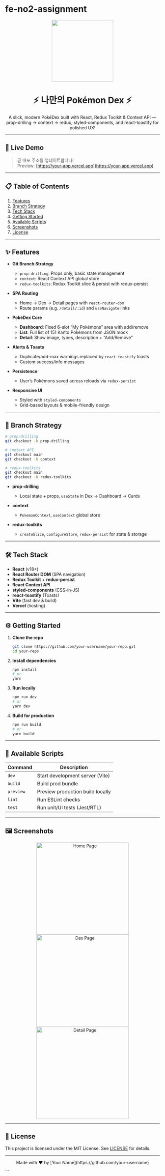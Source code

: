 # fe-no2-assignment

<p align="center">
  <img src="https://postfiles.pstatic.net/MjAyMzA1MjNfMTA2/MDAxNjg0ODIyNTE3MzYz.Tsu0XB0JLwyei5iDONAOmfEUAKTdeTXLOLySAdSGwI8g.MKqg-iVZJimxfirv4iIqtpTtBKBo8cxD_sT_3ZJbWDsg.JPEG.yrchungraxi/1684506057139.jpg?type=w580" width="200" />
</p>

<h1 align="center">⚡️ 나만의 Pokémon Dex ⚡️</h1>

<p align="center">
  A slick, modern PokéDex built with React, Redux Toolkit &︎ Context API — prop-drilling → context → redux, styled-components, and react-toastify for polished UX!  
</p>

---

## 🚀 Live Demo

> 곧 배포 주소를 업데이트합니다!  
> Preview: [https://your-app.vercel.app](https://your-app.vercel.app)  

---

## 📋 Table of Contents

1. [Features](#-features)  
2. [Branch Strategy](#-branch-strategy)  
3. [Tech Stack](#-tech-stack)  
4. [Getting Started](#-getting-started)  
5. [Available Scripts](#-available-scripts)  
6. [Screenshots](#-screenshots)  
7. [License](#-license)  

---

## ✨ Features

- **Git Branch Strategy**  
  - `prop-drilling`: Props only, basic state management  
  - `context`: React Context API global store  
  - `redux-toolkits`: Redux Toolkit slice & persist with redux-persist

- **SPA Routing**  
  - Home → Dex → Detail pages with `react-router-dom`  
  - Route params (e.g. `/detail/:id`) and `useNavigate` links

- **PokéDex Core**  
  - **Dashboard**: Fixed 6-slot “My Pokémons” area with add/remove  
  - **List**: Full list of 151 Kanto Pokémons from JSON mock  
  - **Detail**: Show image, types, description + “Add/Remove”  

- **Alerts & Toasts**  
  - Duplicate/add-max warnings replaced by `react-toastify` toasts  
  - Custom success/info messages  

- **Persistence**  
  - User’s Pokémons saved across reloads via `redux-persist`  

- **Responsive UI**  
  - Styled with `styled-components`  
  - Grid-based layouts & mobile-friendly design  

---

## 🌿 Branch Strategy

```bash
# prop-drilling
git checkout -b prop-drilling

# context API
git checkout main
git checkout -b context

# redux-toolkits
git checkout main
git checkout -b redux-toolkits
````

* **prop-drilling**

  * Local state + props, `useState` in Dex → Dashboard → Cards
* **context**

  * `PokemonContext`, `useContext` global store
* **redux-toolkits**

  * `createSlice`, `configureStore`, `redux-persist` for state & storage

---

## 🛠 Tech Stack

* **React** (v18+)
* **React Router DOM** (SPA navigation)
* **Redux Toolkit** + **redux-persist**
* **React Context API**
* **styled-components** (CSS-in-JS)
* **react-toastify** (Toasts)
* **Vite** (fast dev & build)
* **Vercel** (hosting)

---

## ⚙️ Getting Started

1. **Clone the repo**

   ```bash
   git clone https://github.com/your-username/your-repo.git
   cd your-repo
   ```

2. **Install dependencies**

   ```bash
   npm install
   # or
   yarn
   ```

3. **Run locally**

   ```bash
   npm run dev
   # or
   yarn dev
   ```

4. **Build for production**

   ```bash
   npm run build
   # or
   yarn build
   ```

---

## 📜 Available Scripts

| Command   | Description                      |
| --------- | -------------------------------- |
| `dev`     | Start development server (Vite)  |
| `build`   | Build prod bundle                |
| `preview` | Preview production build locally |
| `lint`    | Run ESLint checks                |
| `test`    | Run unit/UI tests (Jest/RTL)     |

---

## 🖼 Screenshots

<div align="center">
  <img src="https://raw.githubusercontent.com/your-username/your-repo/main/screenshots/home.png" alt="Home Page" width="300" />
  <img src="https://raw.githubusercontent.com/your-username/your-repo/main/screenshots/dex.png" alt="Dex Page" width="300" />
  <img src="https://raw.githubusercontent.com/your-username/your-repo/main/screenshots/detail.png" alt="Detail Page" width="300" />
</div>

---

## 📄 License

This project is licensed under the MIT License.
See [LICENSE](LICENSE) for details.

---

<p align="center">
  Made with ❤️ by [Your Name](https://github.com/your-username)  
</p>
```
